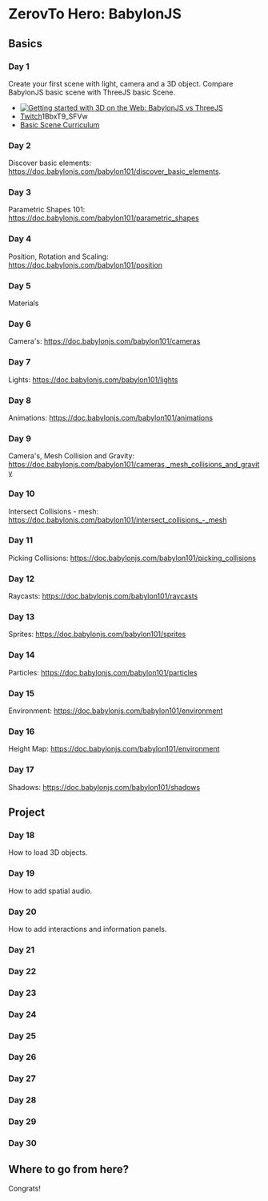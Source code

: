 # ZerovTo Hero: BabylonJS

## Basics

### Day 1

Create your first scene with light, camera and a 3D object. Compare BabylonJS basic scene with ThreeJS basic Scene. 

- [![Getting started with 3D on the Web: BabylonJS vs ThreeJS](http://img.youtube.com/vi/1BbxT9_SFVw/0.jpg)](https://www.youtube.com/watch?v=1BbxT9_SFVw)
- [Twitch](https://www.twitch.tv/videos/802240009)1BbxT9_SFVw
- [Basic Scene Curriculum](https://yonet.gitbook.io/mixed-reality-docs/-MHmDWJS71Z0_jhk69k4/webxr-lessons/3d-on-the-web/project/how-to-create-a-basic-3d-scene)

### Day 2

Discover basic elements: https://doc.babylonjs.com/babylon101/discover_basic_elements.

### Day 3

Parametric Shapes 101: https://doc.babylonjs.com/babylon101/parametric_shapes

### Day 4

Position, Rotation and Scaling: https://doc.babylonjs.com/babylon101/position


### Day 5 

Materials

### Day 6

Camera's: https://doc.babylonjs.com/babylon101/cameras

### Day 7 

Lights: https://doc.babylonjs.com/babylon101/lights

### Day 8

Animations: https://doc.babylonjs.com/babylon101/animations

### Day 9

Camera's, Mesh Collision and Gravity: https://doc.babylonjs.com/babylon101/cameras,_mesh_collisions_and_gravity

### Day 10

Intersect Collisions - mesh: https://doc.babylonjs.com/babylon101/intersect_collisions_-_mesh

### Day 11 

Picking Collisions: https://doc.babylonjs.com/babylon101/picking_collisions

### Day 12 

Raycasts: https://doc.babylonjs.com/babylon101/raycasts

### Day 13

Sprites: https://doc.babylonjs.com/babylon101/sprites

### Day 14

Particles: https://doc.babylonjs.com/babylon101/particles

### Day 15 

Environment: https://doc.babylonjs.com/babylon101/environment

### Day 16

Height Map: https://doc.babylonjs.com/babylon101/environment

### Day 17

Shadows: https://doc.babylonjs.com/babylon101/shadows

## Project

### Day 18

How to load 3D objects.

### Day 19

How to add spatial audio.

### Day 20

How to add interactions and information panels.

### Day 21


### Day 22


### Day 23


### Day 24


### Day 25


### Day 26


### Day 27


### Day 28


### Day 29


### Day 30

## Where to go from here?

Congrats!



